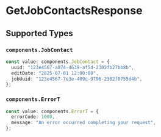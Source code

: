 # GetJobContactsResponse


## Supported Types

### `components.JobContact`

```typescript
const value: components.JobContact = {
  uuid: "123e4567-a874-4639-af5d-2302fb27bb8b",
  editDate: "2025-07-01 12:00:00",
  jobUuid: "123e4567-7e3e-409c-9796-2302f0755d4b",
};
```

### `components.ErrorT`

```typescript
const value: components.ErrorT = {
  errorCode: 1000,
  message: "An error occurred completing your request",
};
```

